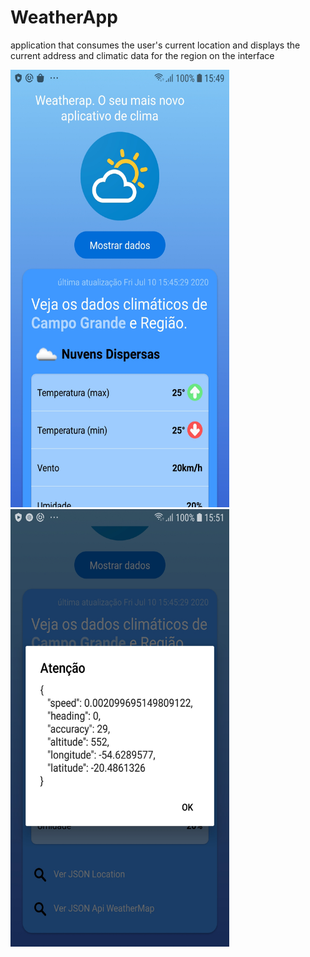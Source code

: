# WeatherApp
application that consumes the user's current location and displays the current address and climatic data for the region on the interface


<img src="./src/assets/img/screen01.jpg" width="350" height="700">

<img src="./src/assets/img/screen02.jpg" width="350" height="700">
